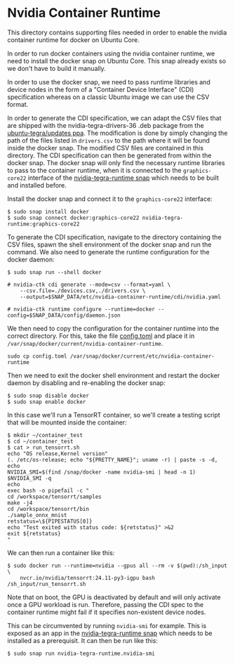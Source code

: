 # Nvidia Container Runtime

This directory contains supporting files needed in order to enable the nvidia container runtime for docker on Ubuntu Core.

In order to run docker containers using the nvidia container runtime, we need to install the docker snap on Ubuntu Core. This snap already exists so we don't have to build it manually.

In order to use the docker snap, we need to pass runtime libraries and device nodes in the form of a "Container Device Interface" (CDI) specification whereas on a classic Ubuntu image we can use the CSV format.

In order to generate the CDI specification, we can adapt the CSV files that are shipped with the nvidia-tegra-drivers-36 .deb package from the [ubuntu-tegra/updates ppa](https://launchpad.net/~ubuntu-tegra/+archive/ubuntu/updates/+packages). The modification is done by simply changing the path of the files listed in `drivers.csv` to the path where it will be found inside the docker snap. The modified CSV files are contained in this directory. The CDI specification can then be generated from within the docker snap. The docker snap will only find the necessary runtime libraries to pass to the container runtime, when it is connected to the `graphics-core22` interface of the [nvidia-tegra-runtime snap](../nvidia-tegra-runtime) which needs to be built and installed before.

Install the docker snap and connect it to the `graphics-core22` interface:
```
$ sudo snap install docker
$ sudo snap connect docker:graphics-core22 nvidia-tegra-runtime:graphics-core22
```

To generate the CDI specification, navigate to the directory containing the CSV files, spawn the shell environment of the docker snap and run the command. We also need to generate the runtime configuration for the docker daemon:
```
$ sudo snap run --shell docker

# nvidia-ctk cdi generate --mode=csv --format=yaml \
    --csv.file=./devices.csv,./drivers.csv \
    --output=$SNAP_DATA/etc/nvidia-container-runtime/cdi/nvidia.yaml

# nvidia-ctk runtime configure --runtime=docker --config=$SNAP_DATA/config/daemon.json
```

We then need to copy the configuration for the container runtime into the correct directory. For this, take the file [config.toml](config.toml) and place it in `/var/snap/docker/current/nvidia-container-runtime`.

```
sudo cp config.toml /var/snap/docker/current/etc/nvidia-container-runtime
```

Then we need to exit the docker shell environment and restart the docker daemon by disabling and re-enabling the docker snap:
```
$ sudo snap disable docker
$ sudo snap enable docker
```

In this case we'll run a TensorRT container, so we'll create a testing script that will be mounted inside the container:
```
$ mkdir ~/container_test
$ cd ~/container_test
$ cat > run_tensorrt.sh
echo "OS release,Kernel version"
(. /etc/os-release; echo "${PRETTY_NAME}"; uname -r) | paste -s -d,
echo
NVIDIA_SMI=$(find /snap/docker -name nvidia-smi | head -n 1)
$NVIDIA_SMI -q
echo
exec bash -o pipefail -c "
cd /workspace/tensorrt/samples
make -j4
cd /workspace/tensorrt/bin
./sample_onnx_mnist
retstatus=\${PIPESTATUS[0]}
echo "Test exited with status code: ${retstatus}" >&2
exit ${retstatus}
"
```

We can then run a container like this:
```
$ sudo docker run --runtime=nvidia --gpus all --rm -v $(pwd):/sh_input \
    nvcr.io/nvidia/tensorrt:24.11-py3-igpu bash /sh_input/run_tensorrt.sh
```

Note that on boot, the GPU is deactivated by default and will only activate once a GPU workload is run. Therefore, passing the CDI spec to the container runtime might fail if it specifies non-existent device nodes.

This can be circumvented by running `nvidia-smi` for example. This is exposed as an app in the [nvidia-tegra-runtime snap](../nvidia-tegra-runtime) which needs to be installed as a prerequisit. It can then be run like this:
```
$ sudo snap run nvidia-tegra-runtime.nvidia-smi
```

